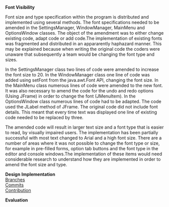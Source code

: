 **Font Visibility**

Font size and type specification within the program is distributed and implemented using several methods. The font specifications needed to be amended in the SettingsManager, WindowManager, MainMenu and OptionsWindow classes. The object of the amendment was to either change existing code, adapt code or add code.The implementation of existing fonts was fragmented and distributed in an appararently haphazard manner. This may be explained because when writing the original code the coders were unaware that subsequently a team would be changing the font type and sizes.

In the SettingsManager class two lines of code were amended to increase the font size to 20. In the WindowManager class one line of code was added using setFont from the java.awt.Font API, changing the font size. In the MainMenu class numerous lines of code were amended to the new font. It was also necessary to amend the code for the undo and redo options (Using JFrame) in order to change the font (JMenuItem). In the OptionsWindow class numerous lines of code had to be adapted. The code used the JLabel method of JFrame. The original code did not include font details. This meant that every time text was displayed one line of existing code needed to be replaced by three.

The amended code will result in larger text size and a font type that is easier to read, by visually impaired users. The implementation has been partially successful with most text changed to Arial and a high font size. There are a number of areas where it was not possible to change the font type or size, for example in pre-filled forms, option tab buttons and the font type in the editor and console windows.The implementation of these items would need considerable research to understand how they are implemented in order to amend the font size and type.

  



**Design** 
**Implementation**   
[Branches](https://git.cs.kent.ac.uk/co886/g6/branches)   
[Commits](https://git.cs.kent.ac.uk/co886/g6/commits/master)   
[Contribution](https://git.cs.kent.ac.uk/co886/g6/graphs/master)   

**Evaluation**   